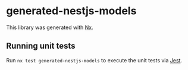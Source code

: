 # generated-nestjs-models

This library was generated with [Nx](https://nx.dev).

## Running unit tests

Run `nx test generated-nestjs-models` to execute the unit tests via
[Jest](https://jestjs.io).
